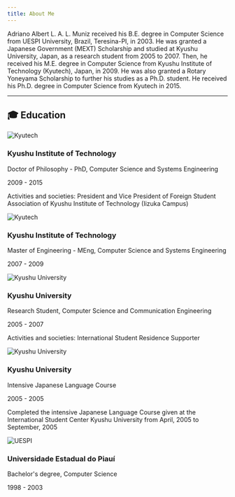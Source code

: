 ```yaml
---
title: About Me
---
```


Adriano Albert L. A. L. Muniz received his B.E. degree in Computer Science from UESPI University, Brazil, Teresina-PI, in 2003. He was granted a Japanese Government (MEXT) Scholarship and studied at Kyushu University, Japan, as a research student from 2005 to 2007. Then, he received his M.E. degree in Computer Science from Kyushu Institute of Technology (Kyutech), Japan, in 2009. He was also granted a Rotary Yoneyama Scholarship to further his studies as a Ph.D. student. He received his Ph.D. degree in Computer Science from Kyutech in 2015.

---

## 🎓 Education

<div class="education-list">
  
  <div class="education-entry">
    <div class="edu-logo">
      <img src="/images/education/kyutech-logo.svg" alt="Kyutech">
    </div>
    <div class="edu-content">
      <h3 class="institution">Kyushu Institute of Technology</h3>
      <p class="degree">Doctor of Philosophy - PhD, Computer Science and Systems Engineering</p>
      <p class="duration">2009 - 2015</p>
      <p class="activities">Activities and societies: President and Vice President of Foreign Student Association of Kyushu Institute of Technology (Iizuka Campus)</p>
    </div>
  </div>

  <div class="education-entry">
    <div class="edu-logo">
      <img src="/images/education/kyutech-logo.svg" alt="Kyutech">
    </div>
    <div class="edu-content">
      <h3 class="institution">Kyushu Institute of Technology</h3>
      <p class="degree">Master of Engineering - MEng, Computer Science and Systems Engineering</p>
      <p class="duration">2007 - 2009</p>
    </div>
  </div>

  <div class="education-entry">
    <div class="edu-logo">
      <img src="/images/education/kyushu-university-logo.svg" alt="Kyushu University">
    </div>
    <div class="edu-content">
      <h3 class="institution">Kyushu University</h3>
      <p class="degree">Research Student, Computer Science and Communication Engineering</p>
      <p class="duration">2005 - 2007</p>
      <p class="activities">Activities and societies: International Student Residence Supporter</p>
    </div>
  </div>

  <div class="education-entry">
    <div class="edu-logo">
      <img src="/images/education/kyushu-university-logo.svg" alt="Kyushu University">
    </div>
    <div class="edu-content">
      <h3 class="institution">Kyushu University</h3>
      <p class="degree">Intensive Japanese Language Course</p>
      <p class="duration">2005 - 2005</p>
      <p class="activities">Completed the intensive Japanese Language Course given at the International Student Center Kyushu University from April, 2005 to September, 2005</p>
    </div>
  </div>

  <div class="education-entry">
    <div class="edu-logo">
      <img src="/images/education/uespi-logo.svg" alt="UESPI">
    </div>
    <div class="edu-content">
      <h3 class="institution">Universidade Estadual do Piauí</h3>
      <p class="degree">Bachelor's degree, Computer Science</p>
      <p class="duration">1998 - 2003</p>
    </div>
  </div>

</div>